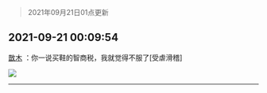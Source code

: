 > 2021年09月21日01点更新
<link rel="stylesheet" href="https://cdn.jsdelivr.net/gh/taotie6/sampleJSON@main/css/photo_show.css">
<meta name="referrer" content="no-referrer" />


 ## 2021-09-21 00:09:54 

 [㪚木](https://www.coolapk.com/feed/30138966?shareKey=ZWU5ZjJlYzA4ZDI5NjE0OGJmNGQ~) ：你一说买鞋的智商税，我就觉得不服了[受虐滑稽] 

<div class="album">
<img class="img-item" src="http://image.coolapk.com/feed/2021/0921/00/1081091_cec3374d_4193_3085@1080x2621.png" />
</div>

 ------- 


